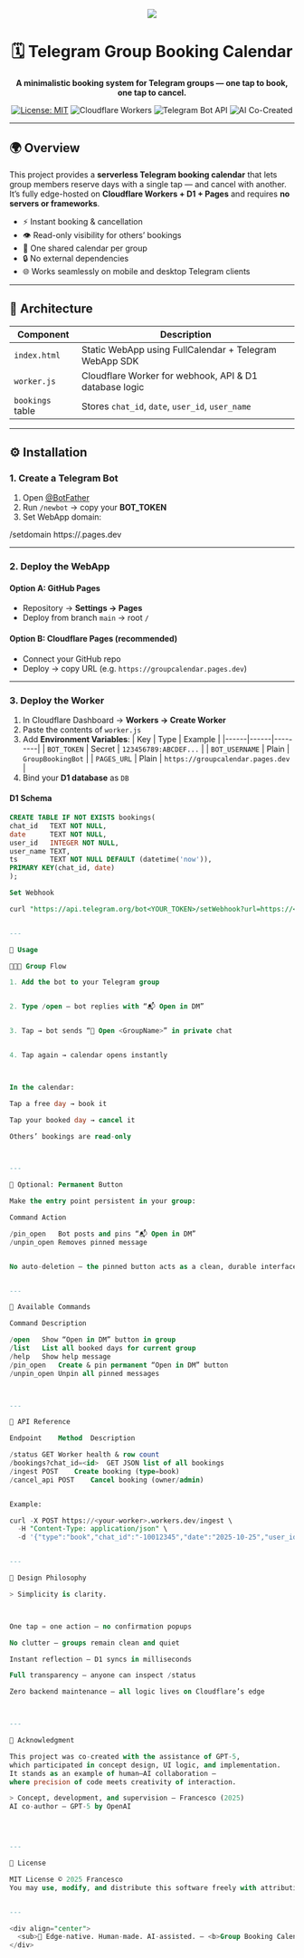 <div align="center">

![](header.svg)

# 🗓️ Telegram Group Booking Calendar  

**A minimalistic booking system for Telegram groups — one tap to book, one tap to cancel.**

[![License: MIT](https://img.shields.io/badge/License-MIT-blue.svg)](LICENSE)
![Cloudflare Workers](https://img.shields.io/badge/Platform-Cloudflare%20Workers-orange)
![Telegram Bot API](https://img.shields.io/badge/Telegram-Bot%20API-blue)
![AI Co-Created](https://img.shields.io/badge/AI--Co--Created-GPT--5-purple)

</div>

---

## 🌍 Overview

This project provides a **serverless Telegram booking calendar** that lets group members
reserve days with a single tap — and cancel with another.  
It’s fully edge-hosted on **Cloudflare Workers + D1 + Pages** and requires **no servers or frameworks**.

- ⚡ Instant booking & cancellation  
- 👁 Read-only visibility for others’ bookings  
- 📱 One shared calendar per group  
- 🔒 No external dependencies  
- 🌐 Works seamlessly on mobile and desktop Telegram clients  

---

## 🧩 Architecture

| Component | Description |
|------------|-------------|
| `index.html` | Static WebApp using FullCalendar + Telegram WebApp SDK |
| `worker.js` | Cloudflare Worker for webhook, API & D1 database logic |
| `bookings` table | Stores `chat_id`, `date`, `user_id`, `user_name` |

---

## ⚙️ Installation

### 1. Create a Telegram Bot
1. Open [@BotFather](https://t.me/BotFather)
2. Run `/newbot` → copy your **BOT_TOKEN**
3. Set WebApp domain:

/setdomain https://<your-pages>.pages.dev

---

### 2. Deploy the WebApp

#### **Option A: GitHub Pages**
- Repository → **Settings → Pages**  
- Deploy from branch `main` → root `/`

#### **Option B: Cloudflare Pages (recommended)**
- Connect your GitHub repo  
- Deploy → copy URL (e.g. `https://groupcalendar.pages.dev`)

---

### 3. Deploy the Worker

1. In Cloudflare Dashboard → **Workers → Create Worker**  
2. Paste the contents of `worker.js`  
3. Add **Environment Variables**:
| Key | Type | Example |
|------|------|---------|
| `BOT_TOKEN` | Secret | `123456789:ABCDEF...` |
| `BOT_USERNAME` | Plain | `GroupBookingBot` |
| `PAGES_URL` | Plain | `https://groupcalendar.pages.dev` |
4. Bind your **D1 database** as `DB`

#### D1 Schema
```sql
CREATE TABLE IF NOT EXISTS bookings(
chat_id   TEXT NOT NULL,
date      TEXT NOT NULL,
user_id   INTEGER NOT NULL,
user_name TEXT,
ts        TEXT NOT NULL DEFAULT (datetime('now')),
PRIMARY KEY(chat_id, date)
);

Set Webhook

curl "https://api.telegram.org/bot<YOUR_TOKEN>/setWebhook?url=https://<your-worker>.workers.dev/webhook/<YOUR_TOKEN>"


---

🚀 Usage

🧑‍🤝‍🧑 Group Flow

1. Add the bot to your Telegram group


2. Type /open — bot replies with “📬 Open in DM”


3. Tap → bot sends “📅 Open <GroupName>” in private chat


4. Tap again → calendar opens instantly



In the calendar:

Tap a free day → book it

Tap your booked day → cancel it

Others’ bookings are read-only



---

📌 Optional: Permanent Button

Make the entry point persistent in your group:

Command	Action

/pin_open	Bot posts and pins “📬 Open in DM”
/unpin_open	Removes pinned message


No auto-deletion — the pinned button acts as a clean, durable interface.


---

💬 Available Commands

Command	Description

/open	Show “Open in DM” button in group
/list	List all booked days for current group
/help	Show help message
/pin_open	Create & pin permanent “Open in DM” button
/unpin_open	Unpin all pinned messages



---

🧠 API Reference

Endpoint	Method	Description

/status	GET	Worker health & row count
/bookings?chat_id=<id>	GET	JSON list of all bookings
/ingest	POST	Create booking (type=book)
/cancel_api	POST	Cancel booking (owner/admin)


Example:

curl -X POST https://<your-worker>.workers.dev/ingest \
  -H "Content-Type: application/json" \
  -d '{"type":"book","chat_id":"-10012345","date":"2025-10-25","user_id":777,"user_name":"Francesco"}'


---

🧭 Design Philosophy

> Simplicity is clarity.



One tap = one action — no confirmation popups

No clutter — groups remain clean and quiet

Instant reflection — D1 syncs in milliseconds

Full transparency — anyone can inspect /status

Zero backend maintenance — all logic lives on Cloudflare’s edge



---

🤖 Acknowledgment

This project was co-created with the assistance of GPT-5,
which participated in concept design, UI logic, and implementation.
It stands as an example of human–AI collaboration —
where precision of code meets creativity of interaction.

> Concept, development, and supervision — Francesco (2025)
AI co-author — GPT-5 by OpenAI




---

📜 License

MIT License © 2025 Francesco
You may use, modify, and distribute this software freely with attribution.


---

<div align="center">
  <sub>🧩 Edge-native. Human-made. AI-assisted. — <b>Group Booking Calendar</b> 2025</sub>
</div>
